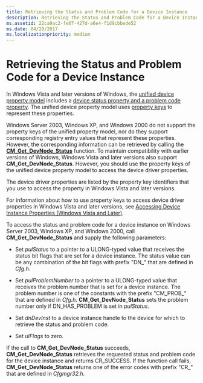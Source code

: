 ```yaml
---
title: Retrieving the Status and Problem Code for a Device Instance
description: Retrieving the Status and Problem Code for a Device Instance
ms.assetid: 22ca9ac2-fe67-427d-a6e4-f1d9cbbede52
ms.date: 04/20/2017
ms.localizationpriority: medium
---
```


# Retrieving the Status and Problem Code for a Device Instance


In Windows Vista and later versions of Windows, the [unified device property model](unified-device-property-model--windows-vista-and-later-.md) includes a [device status property and a problem code property](https://msdn.microsoft.com/library/windows/hardware/ff542254). The unified device property model uses [property keys](property-keys.md) to represent these properties.

Windows Server 2003, Windows XP, and Windows 2000 do not support the property keys of the unified property model, nor do they support corresponding registry entry values that represent these properties. However, the corresponding information can be retrieved by calling the [**CM_Get_DevNode_Status**](https://msdn.microsoft.com/library/windows/hardware/ff538514) function. To maintain compatibility with earlier versions of Windows, Windows Vista and later versions also support **CM_Get_DevNode_Status**. However, you should use the property keys of the unified device property model to access the device driver properties.

The device driver properties are listed by the property key identifiers that you use to access the property in Windows Vista and later versions.

For information about how to use property keys to access device driver properties in Windows Vista and later versions, see [Accessing Device Instance Properties (Windows Vista and Later)](accessing-device-instance-properties--windows-vista-and-later-.md).

To access the status and problem code for a device instance on Windows Server 2003, Windows XP, and Windows 2000, call **CM_Get_DevNode_Status** and supply the following parameters:

-   Set *pulStatus* to a pointer to a ULONG-typed value that receives the status bit flags that are set for a device instance. The status value can be any combination of the bit flags with prefix "DN_" that are defined in *Cfg.h*.

-   Set *pulProblemNumber* to a pointer to a ULONG-typed value that receives the problem number that is set for a device instance. The problem number is one of the constants with the prefix "CM_PROB_" that are defined in *Cfg.h*. **CM_Get_DevNode_Status** sets the problem number only if DN_HAS_PROBLEM is set in *pulStatus*.

-   Set *dnDevInst* to a device instance handle to the device for which to retrieve the status and problem code.

-   Set *ulFlags* to zero.

If the call to **CM_Get_DevNode_Status** succeeds, **CM_Get_DevNode_Status** retrieves the requested status and problem code for the device instance and returns CR_SUCCESS. If the function call fails, **CM_Get_DevNode_Status** returns one of the error codes with prefix "CR_" that are defined in *Cfgmgr32.h*.

 

 





